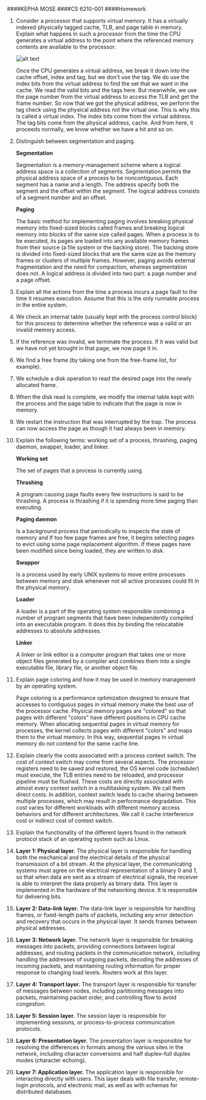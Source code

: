 ####KEPHA MOSE####CS 6210-001####Homework1. Consider a processor that supports virtual memory. It has a virtually indexed physically tagged cache, TLB, and page table in memory. Explain what happens in such a processor from the time the CPU generates a virtual address to the point where the referenced memory contents are available to the processor.     ![alt text](http://images.slideplayer.com/16/5163273/slides/slide_8.jpg  "Logo Title Text 1")    Once the CPU generates a virtual address, we break it down into the cache offset,  index and tag, but we don't use the tag.  We do use the index bits from the virtual address  to find the set that we want in the cache.  We read the valid bits and the tags here.  But meanwhile, we use the page number from the virtual address to  access the TLB and get the frame number.  So now that we got the physical address,  we perform the tag check using the physical address not the virtual one.  This is why this is called a virtual index.  The index bits come from the virtual address.  The tag bits come from the physical address, cache.  And from here, it proceeds normally, we know whether we have a hit and so on.2. Distinguish between segmentation and paging.	     **Segmentation**      Segmentation is a memory-management scheme where a logical address space is a collection of segments. Segmentation permits the physical address space of a process to be noncontiguous. Each segment has a name and a length. The address specify both the segment and the offset within the segment. The  logical address consists of a segment number and an offset.      **Paging**      The basic method for implementing paging involves breaking physical memory into fixed-sized blocks called frames and breaking logical memory into blocks of the same size called pages. When a process is to be executed, its pages are loaded into any available memory frames from their source (a file system or the backing store). The backing store is divided into fixed-sized blocks that are the same size as the memory frames or clusters of multiple frames. However, paging avoids external fragmentation and the need for compaction, whereas segmentation does not. A logical address is divided into two part: a page number and a page offset.3. Explain all the actions from the time a process incurs a page fault to the time it resumes execution. Assume that this is the only runnable process in the entire system.  1. We check an internal table (usually kept with the process control block) for this process to determine whether the reference was a valid or an invalid memory access. 2. If the reference was invalid, we terminate the process. If it was valid but we have not yet brought in that page, we now page it in. 3. We find a free frame (by taking one from the free-frame list, for example). 4. We schedule a disk operation to read the desired page into the newly allocated frame. 5. When the disk read is complete, we modify the internal table kept with the process and the page table to indicate that the page is now in memory. 6. We restart the instruction that was interrupted by the trap. The process can now access the page as though it had always been in memory.4. Explain the following terms: working set of a process, thrashing, paging daemon, swapper, loader, and linker.    **Working set**    The set of pages that a process is currently using.    **Thrashing**    A program causing page faults every few instructions is said tobe thrashing. A process is thrashing if it is spending more time paging than executing.     **Paging daemon**     Is a background process that periodically to inspects the state of memory and If too few pageframes are free, it begins selecting pages to evict using some page replacement algorithm.If these pages have been modified since being loaded, they are written todisk.    **Swapper**    Is a process used by early UNIX systems to move entire processes betweenmemory and disk whenever not all active processes could fit in the physicalmemory.    **Loader**    A loader is a part of the operating system responsible combining a number of program segments that have been independently compiled into an executable program. It does this by binding the relocatable addresses to absolute addresses.     **Linker**    A linker or link editor is a computer program that takes one or more object files generated by a compiler and combines them into a single executable file, library file, or another object file.5. Explain page coloring and how it may be used in memory management by an operating system.    Page coloring is a performance optimization designed to ensure that accesses to contiguous pages in virtual memory make the best use of the processor cache. Physical memory pages are "colored" so that pages with different "colors" have different positions in CPU cache memory. When allocating sequential pages in virtual memory for processes, the kernel collects pages with different "colors" and maps them to the virtual memory. In this way, sequential pages in virtual memory do not contend for the same cache line.6. Explain clearly the costs associated with a process context switch.The cost of context switch may come from several aspects. The processor registers need to be saved and restored, the OS kernel code (scheduler) must execute, the TLB entries need to be reloaded, and processor pipeline must be flushed. These costs are directly associated with almost every context switch in a multitasking system. We call them direct costs. In addition, context switch leads to cache sharing between multiple processes, which may result in performance degradation. This cost varies for different workloads with different memory access behaviors and for different architectures.  We call it cache interference cost or indirect cost of context switch.  7. Explain the functionality of the different layers found in the network protocol stack of an operating system such as Linux. 1. **Layer 1: Physical layer.** The physical layer is responsible for handlingboth the mechanical and the electrical details of the physical transmissionof a bit stream. At the physical layer, the communicating systems mustagree on the electrical representation of a binary 0 and 1, so that when dataare sent as a stream of electrical signals, the receiver is able to interpret thedata properly as binary data. This layer is implemented in the hardwareof the networking device. It is responsible for delivering bits. 2. **Layer 2: Data-link layer.** The data-link layer is responsible for handlingframes, or fixed-length parts of packets, including any error detectionand recovery that occurs in the physical layer. It sends frames betweenphysical addresses. 3. **Layer 3: Network layer.** The network layer is responsible for breakingmessages into packets, providing connections between logical addresses,and routing packets in the communication network, including handlingthe addresses of outgoing packets, decoding the addresses of incomingpackets, and maintaining routing information for proper response tochanging load levels. Routers work at this layer. 4. **Layer 4: Transport layer.** The transport layer is responsible for transfer ofmessages between nodes, including partitioning messages into packets,maintaining packet order, and controlling flow to avoid congestion. 5. **Layer 5: Session layer.** The session layer is responsible for implementingsessions, or process-to-process communication protocols. 6. **Layer 6: Presentation layer.** The presentation layer is responsible forresolving the differences in formats among the various sites in thenetwork, including character conversions and half duplex–full duplexmodes (character echoing). 7. **Layer 7: Application layer.** The application layer is responsible for interactingdirectly with users. This layer deals with file transfer, remote-loginprotocols, and electronic mail, as well as with schemas for distributeddatabases.